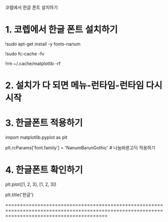 코렙에서 한글 폰트 설치하기

# 1. 코렙에서 한글 폰트 설치하기
!sudo apt-get install -y fonts-nanum

!sudo fc-cache -fv

!rm ~/.cache/matplotlib -rf

# 2. 설치가 다 되면 메뉴-런타임-런타임 다시시작


# 3. 한글폰트 적용하기

import matplotlib.pyplot as plt

plt.rcParams['font.family'] = 'NanumBarunGothic' # 나눔바른고딕 적용하기

# 4. 한글폰트 확인하기

plt.plot([1, 2, 3], [1, 2, 3])

plt.title('한글')

===============================================================================================================================================
